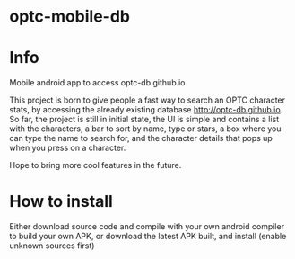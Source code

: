# optc-mobile-db
# Info
Mobile android app to access optc-db.github.io

This project is born to give people a fast way to search an OPTC character stats, by accessing the already existing database http://optc-db.github.io.
So far, the project is still in initial state, the UI is simple and contains a list with the characters, a bar to sort by name, type or stars, a box where you can type the name to search for, and the character details that pops up when you press on a character.

Hope to bring more cool features in the future.

# How to install
Either download source code and compile with your own android compiler to build your own APK, or download the latest APK built, and install (enable unknown sources first)
